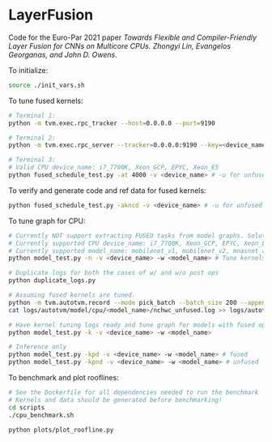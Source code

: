 # LayerFusion

Code for the Euro-Par 2021 paper *Towards Flexible and Compiler-Friendly Layer Fusion for CNNs on Multicore CPUs. Zhongyi Lin, Evangelos Georganas, and John D. Owens*.

To initialize:
```bash
source ./init_vars.sh
```

To tune fused kernels:
```bash
# Terminal 1:
python -m tvm.exec.rpc_tracker --host=0.0.0.0 --port=9190

# Terminal 2:
python -m tvm.exec.rpc_server --tracker=0.0.0.0:9190 --key=<device_name>

# Terminal 3:
# Valid CPU device_name: i7_7700K, Xeon_GCP, EPYC, Xeon_E5
python fused_schedule_test.py -at 4000 -v <device_name> # -u for unfused kernels
```

To verify and generate code and ref data for fused kernels:
```bash
python fused_schedule_test.py -akncd -v <device_name> # -u for unfused kernels
```

To tune graph for CPU:
```bash
# Currently NOT support extracting FUSED tasks from model graphs. Solution: tune the unfused graph and fused kernels, and merge the tuning logs.
# Currently supported CPU device_name: i7_7700K, Xeon_GCP, EPYC, Xeon_E5
# Currently supported model_name: mobilenet_v1, mobilenet_v2, mnasnet_a1, resnet_18, resnet_50
python model_test.py -n -v <device_name> -w <model_name> # Tune kernels and graphs for models with all ops unfused

# Duplicate logs for both the cases of w/ and w/o post ops
python duplicate_logs.py

# Assuming fused kernels are tuned.
python -m tvm.autotvm.record --mode pick_batch --batch_size 200 --append --i logs/autotvm/layer/cpu/fused/ --o logs/autotvm/model/cpu/<model_name>/nchwc_fused.log
cat logs/autotvm/model/cpu/<model_name>/nchwc_unfused.log >> logs/autotvm/model/cpu/<model_name>/nchwc_fused.log

# Have kernel tuning logs ready and tune graph for models with fused ops
python model_test.py -k -v <device_name> -w <model_name>

# Inference only
python model_test.py -kpd -v <device_name> -w <model_name> # fused
python model_test.py -kpnd -v <device_name> -w <model_name> # unfused
```

To benchmark and plot rooflines:
```bash
# See the Dockerfile for all dependencies needed to run the benchmark
# Kernels and data should be generated before benchmarking!
cd scripts
./cpu_benchmark.sh

python plots/plot_roofline.py
```
